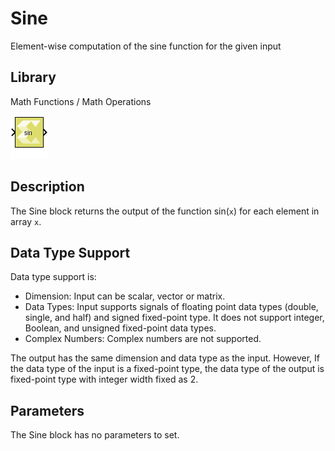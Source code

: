 # Sine

Element-wise computation of the sine function for the given input

## Library

Math Functions / Math Operations

![](./Images/block.png)

## Description

The Sine block returns the output of the function sin(`x`) for each
element in array `x`.

## Data Type Support

Data type support is:

- Dimension: Input can be scalar, vector or matrix.
- Data Types: Input supports signals of floating point data types
  (double, single, and half) and signed fixed-point type. It does not
  support integer, Boolean, and unsigned fixed-point data types.
- Complex Numbers: Complex numbers are not supported.

The output has the same dimension and data type as the input. However,
If the data type of the input is a fixed-point type, the data type of
the output is fixed-point type with integer width fixed as 2.

## Parameters

The Sine block has no parameters to set.
